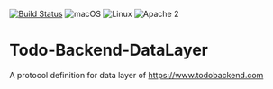 [![Build Status](https://travis-ci.org/vadimeisenbergibm/Todo-Backend-DataLayer.svg?branch=master)](https://travis-ci.org/vadimeisenbergibm/Todo-Backend-DataLayer)
![macOS](https://img.shields.io/badge/os-macOS-green.svg?style=flat)
![Linux](https://img.shields.io/badge/os-linux-green.svg?style=flat)
![Apache 2](https://img.shields.io/badge/license-Apache2-blue.svg?style=flat)

# Todo-Backend-DataLayer
A protocol definition for data layer of https://www.todobackend.com
